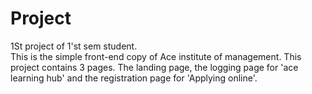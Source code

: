 # Project
1St project of 1'st sem student.  
This is the simple front-end copy of Ace institute of management. This project contains 3  pages. The landing page, the logging page for 'ace learning hub' and the registration page for 'Applying online'.
